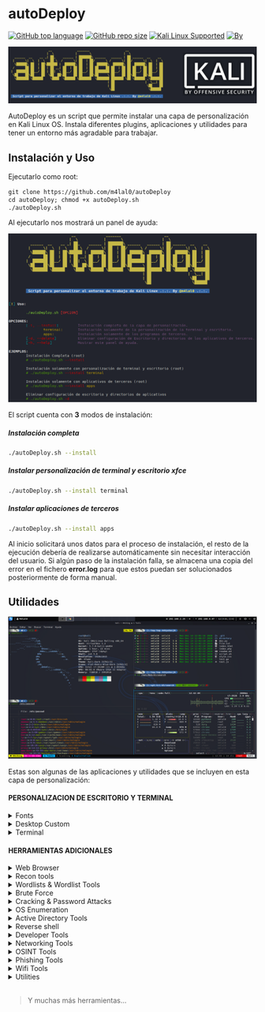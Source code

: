 # autoDeploy

[![GitHub top language](https://img.shields.io/github/languages/top/m4lal0/autoDeploy?logo=gnu-bash&style=flat-square)](#)
[![GitHub repo size](https://img.shields.io/github/repo-size/m4lal0/autoDeploy?logo=webpack&style=flat-square)](#)
[![Kali Linux Supported](https://img.shields.io/badge/Kali_Linux_2020_&_2021-Supported-blue?style=flat-square&logo=kali-linux)](#)
[![By](https://img.shields.io/badge/By-m4lal0-green?style=flat-square&logo=github)](#)

![autoDeploy](./images/autodeploy.png)

AutoDeploy es un script que permite instalar una capa de personalización en Kali Linux OS. Instala diferentes plugins, aplicaciones y utilidades para tener un entorno más agradable para trabajar.

## Instalación y Uso

Ejecutarlo como root:

```
git clone https://github.com/m4lal0/autoDeploy
cd autoDeploy; chmod +x autoDeploy.sh
./autoDeploy.sh
```

Al ejecutarlo nos mostrará un panel de ayuda:

![HelpPanel](./images/helpPanel.png)

El script cuenta con **3** modos de instalación:
##### Instalación completa
```sh
./autoDeploy.sh --install
```
##### Instalar personalización de terminal y escritorio xfce
```sh
./autoDeploy.sh --install terminal
```
##### Instalar aplicaciones de terceros
```sh
./autoDeploy.sh --install apps
```

Al inicio solicitará unos datos para el proceso de instalación, el resto de la ejecución debería de realizarse automáticamente sin necesitar interacción del usuario. Si algún paso de la instalación falla, se almacena una copia del error en el fichero **error.log** para que estos puedan ser solucionados posteriormente de forma manual.

## Utilidades

![autoDeploy](./images/preview.PNG)

Estas son algunas de las aplicaciones y utilidades que se incluyen en esta capa de personalización:

#### PERSONALIZACION DE ESCRITORIO Y TERMINAL

<details>
<summary>Fonts</summary>

- Hacker Nerd
- Fira Code

</details>

<details>
<summary>Desktop Custom</summary>

- xfce custom
- rofi
- i3lock-fancy
- Notifications custom
- Candy-icons
- Wallpapers

</details>

<details>
<summary>Terminal</summary>

- zsh
- zsh plugins
- lsd
- bat
- fzf
- powerlevel10k
- Oh my Tmux!
- mate terminal custom
- terminator

</details>

#### HERRAMIENTAS ADICIONALES

<details>
<summary>Web Browser</summary>

- Google Chrome
- Brave
- TOR Browser

</details>

<details>
<summary>Recon tools</summary>

- Port Scanning
	- ZenMap
	- Naabu
- Subdomains
	- Subblist3r
	- SubFinder
	- Assetfinder
	- Subbrute
	- AltDNS
	- httprobe
- DNS Lookups
	- Hakrevdns
	- dnsx
	- DNSGen
	- MassDNS
- Crawler
	- Hakrawler
	- Evine
	- Certgraph
- Fuzzer
	- Dirsearch
	- GoBuster
	- ffuf
	- URLBuster
	- CRLFuzz
	- Cross Site Scripting
	- XXStrike
- CMS
	- WAScan
	- CMSeeK
	- WPSeku
	- Vulnx
	- Droopescan
	- Wordpress-Exploit-Framework
	- Drupwn
	- Typo3Scan
	- WPForce
	- joomlavs
	- jscanner
- Metadata
	- Metagoofil

</details>

<details>
<summary>Wordlists & Wordlist Tools</summary>

- Fuzzdb
- Seclists
- Cupp
- CWFF

</details>

<details>
<summary>Brute Force</summary>

- crowbar
- BruteMap

</details>

<details>
<summary>Cracking & Password Attacks</summary>

- HashCat
- Hashid
- Pyrit
- Decodify

</details>

<details>
<summary>OS Enumeration</summary>

- htbenum
- linux-smart-enumeration
- LinEnum
- pspy
- Windows Exploit Suggerter (WES-NG)
- PrivescCheck
- Unix-Privesc-Check
- WinPwn
- JAWS

</details>

<details>
<summary>Active Directory Tools</summary>

- CrackMapExec
- Nishang
- PowerSploit
- ADRecon

</details>

<details>
<summary>Reverse shell</summary>

- rlwrap
- pwncat
- GTFOBLookup
- revshellgen

</details>

<details>
<summary>Developer Tools</summary>

- Golang
- html2text
- Virtualenv
- pipenv
- Impacket-Python

</details>

<details>
<summary>Networking Tools</summary>

- Htop
- bpytop
- Gotop
- BashTOP
- Updog
- httpx
- SMBGhost
- Chisel
- WhatMask
- GoDoH
- DNScat2
- Apple-bleee

</details>

<details>
<summary>OSINT Tools</summary>

- steghide
- twint
- Sherlock-Project
- go-Dork

</details>

<details>
<summary>Phishing Tools</summary>

- SocialFish
- Zphisher
- Maskphish
- FAQUE

</details>

<details>
<summary>Wifi Tools</summary>

- Xerosploit
- Airgeddon
- WifiAttack
- PSKracker
- Airgraph-ng
- hostapd-mana

</details>

<details>
<summary>Utilities</summary>

- xClip
- LibreOffice
- Thunderbird
- LaTeX
- NordVPN
- Tempomail
- Pandoc
- Bitwarden
- SauronEye
- feh
- Trash-cli
- Rofi

</details>

<br>

> Y muchas más herramientas...
